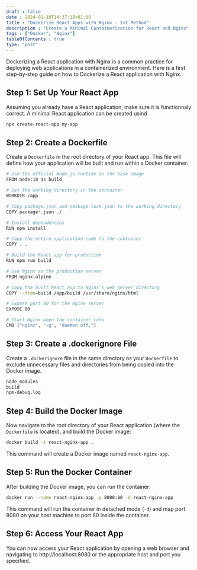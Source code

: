 ```yaml
--- 
draft : false
date : 2024-01-10T14:37:18+01:00
title : "Dockerize React Apps with Nginx - 1st Method"
description : "Create a Minimal Containerization for React and Nginx"
tags : ["Docker", "Nginx"]
tableOfContents : true
type: "post"
---
```


Dockerizing a React application with Nginx is a common practice for deploying web applications in a containerized environment. Here is a first step-by-step guide on how to Dockerize a React application with Nginx.

## Step 1: Set Up Your React App

Assuming you already have a React application, make sure it is functionnaly correct. A minimal React application can be created usind
```bash
npx create-react-app my-app
```

## Step 2: Create a Dockerfile

Create a `Dockerfile` in the root directory of your React app. This file will define how your application will be built and run within a Docker container.

```bash
# Use the official Node.js runtime as the base image
FROM node:18 as build

# Set the working directory in the container
WORKDIR /app

# Copy package.json and package-lock.json to the working directory
COPY package*.json ./

# Install dependencies
RUN npm install

# Copy the entire application code to the container
COPY . .

# Build the React app for production
RUN npm run build

# Use Nginx as the production server
FROM nginx:alpine

# Copy the built React app to Nginx's web server directory
COPY --from=build /app/build /usr/share/nginx/html

# Expose port 80 for the Nginx server
EXPOSE 80

# Start Nginx when the container runs
CMD ["nginx", "-g", "daemon off;"]
```

## Step 3: Create a .dockerignore File

Create a `.dockerignore` file in the same directory as your `Dockerfile` to exclude unnecessary files and directories from being copied into the Docker image.
``` bash
node_modules
build
npm-debug.log
```

## Step 4: Build the Docker Image

Now navigate to the root directory of your React application (where the `Dockerfile` is located), and build the Docker image:
```bash
docker build -t react-nginx-app .
```

This command will create a Docker image named `react-nginx-app`. 

## Step 5: Run the Docker Container

After building the Docker image, you can run the container:
```bash
docker run --name react-nginx-app -p 8080:80 -d react-nginx-app
```
This command will run the container in detached mode (`-d`) and map port 8080 on your host machine to port 80 inside the container.

## Step 6: Access Your React App

You can now access your React application by opening a web browser and navigating to http://localhost:8080 or the appropriate host and port you specified.


